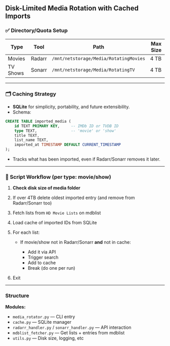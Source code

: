 ## Disk-Limited Media Rotation with Cached Imports

### ✅ Directory/Quota Setup

| Type     | Tool   | Path                                   | Max Size |
| -------- | ------ | -------------------------------------- | -------- |
| Movies   | Radarr | `/mnt/netstorage/Media/RotatingMovies` | 4 TB     |
| TV Shows | Sonarr | `/mnt/netstorage/Media/RotatingTV`     | 4 TB     |

---

### 🗂️ Caching Strategy

- **SQLite** for simplicity, portability, and future extensibility.
- Schema:

```sql
CREATE TABLE imported_media (
    id TEXT PRIMARY KEY,     -- IMDb ID or TVDB ID
    type TEXT,               -- 'movie' or 'show'
    title TEXT,
    list_name TEXT,
    imported_at TIMESTAMP DEFAULT CURRENT_TIMESTAMP
);
```

- Tracks what has been imported, even if Radarr/Sonarr removes it later.

---

### 🧠 Script Workflow (per type: movie/show)

1. **Check disk size of media folder**
2. If over 4TB delete oldest imported entry (and remove from Radarr/Sonarr too)
3. Fetch lists from `HD Movie Lists` on mdblist
4. Load cache of imported IDs from SQLite
5. For each list:

   - If movie/show not in Radarr/Sonarr **and** not in cache:

     - Add it via API
     - Trigger search
     - Add to cache
     - Break (do one per run)

6. Exit

---

### Structure

**Modules:**

- `media_rotator.py` — CLI entry
- `cache.py` — SQLite manager
- `radarr_handler.py` / `sonarr_handler.py` — API interaction
- `mdblist_fetcher.py` — Get lists + entries from mdblist
- `utils.py` — Disk size, logging, etc

